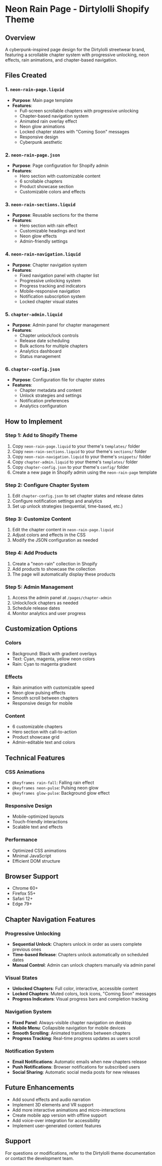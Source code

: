 # Neon Rain Page - Dirtylolli Shopify Theme

## Overview
A cyberpunk-inspired page design for the Dirtylolli streetwear brand, featuring a scrollable chapter system with progressive unlocking, neon effects, rain animations, and chapter-based navigation.

## Files Created

### 1. `neon-rain-page.liquid`
- **Purpose**: Main page template
- **Features**: 
  - Full-screen scrollable chapters with progressive unlocking
  - Chapter-based navigation system
  - Animated rain overlay effect
  - Neon glow animations
  - Locked chapter states with "Coming Soon" messages
  - Responsive design
  - Cyberpunk aesthetic

### 2. `neon-rain-page.json`
- **Purpose**: Page configuration for Shopify admin
- **Features**:
  - Hero section with customizable content
  - 6 scrollable chapters
  - Product showcase section
  - Customizable colors and effects

### 3. `neon-rain-sections.liquid`
- **Purpose**: Reusable sections for the theme
- **Features**:
  - Hero section with rain effect
  - Customizable headings and text
  - Neon glow effects
  - Admin-friendly settings

### 4. `neon-rain-navigation.liquid`
- **Purpose**: Chapter navigation system
- **Features**:
  - Fixed navigation panel with chapter list
  - Progressive unlocking system
  - Progress tracking and indicators
  - Mobile-responsive navigation
  - Notification subscription system
  - Locked chapter visual states

### 5. `chapter-admin.liquid`
- **Purpose**: Admin panel for chapter management
- **Features**:
  - Chapter unlock/lock controls
  - Release date scheduling
  - Bulk actions for multiple chapters
  - Analytics dashboard
  - Status management

### 6. `chapter-config.json`
- **Purpose**: Configuration file for chapter states
- **Features**:
  - Chapter metadata and content
  - Unlock strategies and settings
  - Notification preferences
  - Analytics configuration

## How to Implement

### Step 1: Add to Shopify Theme
1. Copy `neon-rain-page.liquid` to your theme's `templates/` folder
2. Copy `neon-rain-sections.liquid` to your theme's `sections/` folder
3. Copy `neon-rain-navigation.liquid` to your theme's `snippets/` folder
4. Copy `chapter-admin.liquid` to your theme's `templates/` folder
5. Copy `chapter-config.json` to your theme's `config/` folder
6. Create a new page in Shopify admin using the `neon-rain-page` template

### Step 2: Configure Chapter System
1. Edit `chapter-config.json` to set chapter states and release dates
2. Configure notification settings and analytics
3. Set up unlock strategies (sequential, time-based, etc.)

### Step 3: Customize Content
1. Edit the chapter content in `neon-rain-page.liquid`
2. Adjust colors and effects in the CSS
3. Modify the JSON configuration as needed

### Step 4: Add Products
1. Create a "neon-rain" collection in Shopify
2. Add products to showcase the collection
3. The page will automatically display these products

### Step 5: Admin Management
1. Access the admin panel at `/pages/chapter-admin`
2. Unlock/lock chapters as needed
3. Schedule release dates
4. Monitor analytics and user progress

## Customization Options

### Colors
- Background: Black with gradient overlays
- Text: Cyan, magenta, yellow neon colors
- Rain: Cyan to magenta gradient

### Effects
- Rain animation with customizable speed
- Neon glow pulsing effects
- Smooth scroll between chapters
- Responsive design for mobile

### Content
- 6 customizable chapters
- Hero section with call-to-action
- Product showcase grid
- Admin-editable text and colors

## Technical Features

### CSS Animations
- `@keyframes rain-fall`: Falling rain effect
- `@keyframes neon-pulse`: Pulsing neon glow
- `@keyframes glow-pulse`: Background glow effect

### Responsive Design
- Mobile-optimized layouts
- Touch-friendly interactions
- Scalable text and effects

### Performance
- Optimized CSS animations
- Minimal JavaScript
- Efficient DOM structure

## Browser Support
- Chrome 60+
- Firefox 55+
- Safari 12+
- Edge 79+

## Chapter Navigation Features

### Progressive Unlocking
- **Sequential Unlock**: Chapters unlock in order as users complete previous ones
- **Time-based Release**: Chapters unlock automatically on scheduled dates
- **Manual Control**: Admin can unlock chapters manually via admin panel

### Visual States
- **Unlocked Chapters**: Full color, interactive, accessible content
- **Locked Chapters**: Muted colors, lock icons, "Coming Soon" messages
- **Progress Indicators**: Visual progress bars and completion tracking

### Navigation System
- **Fixed Panel**: Always-visible chapter navigation on desktop
- **Mobile Menu**: Collapsible navigation for mobile devices
- **Smooth Scrolling**: Animated transitions between chapters
- **Progress Tracking**: Real-time progress updates as users scroll

### Notification System
- **Email Notifications**: Automatic emails when new chapters release
- **Push Notifications**: Browser notifications for subscribed users
- **Social Sharing**: Automatic social media posts for new releases

## Future Enhancements
- Add sound effects and audio narration
- Implement 3D elements and VR support
- Add more interactive animations and micro-interactions
- Create mobile app version with offline support
- Add voice-over integration for accessibility
- Implement user-generated content features

## Support
For questions or modifications, refer to the Dirtylolli theme documentation or contact the development team.
